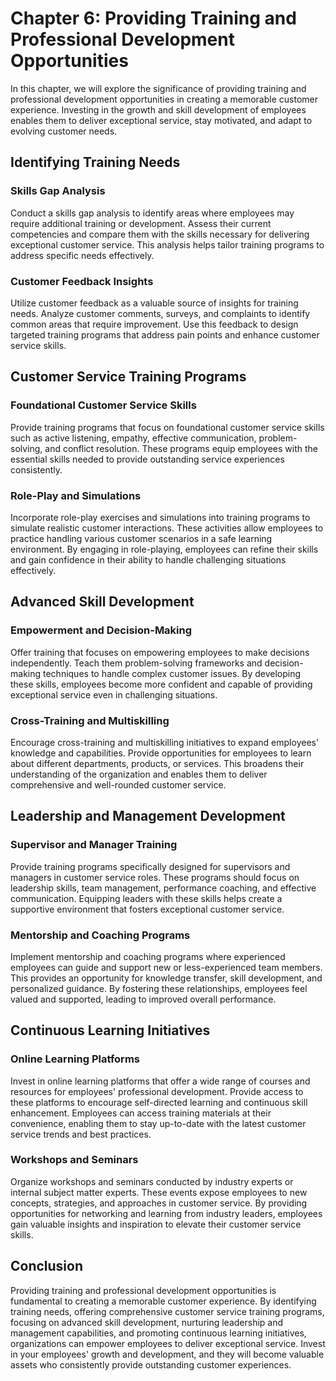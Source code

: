 Chapter 6: Providing Training and Professional Development Opportunities
========================================================================

In this chapter, we will explore the significance of providing training and professional development opportunities in creating a memorable customer experience. Investing in the growth and skill development of employees enables them to deliver exceptional service, stay motivated, and adapt to evolving customer needs.

Identifying Training Needs
--------------------------

### Skills Gap Analysis

Conduct a skills gap analysis to identify areas where employees may require additional training or development. Assess their current competencies and compare them with the skills necessary for delivering exceptional customer service. This analysis helps tailor training programs to address specific needs effectively.

### Customer Feedback Insights

Utilize customer feedback as a valuable source of insights for training needs. Analyze customer comments, surveys, and complaints to identify common areas that require improvement. Use this feedback to design targeted training programs that address pain points and enhance customer service skills.

Customer Service Training Programs
----------------------------------

### Foundational Customer Service Skills

Provide training programs that focus on foundational customer service skills such as active listening, empathy, effective communication, problem-solving, and conflict resolution. These programs equip employees with the essential skills needed to provide outstanding service experiences consistently.

### Role-Play and Simulations

Incorporate role-play exercises and simulations into training programs to simulate realistic customer interactions. These activities allow employees to practice handling various customer scenarios in a safe learning environment. By engaging in role-playing, employees can refine their skills and gain confidence in their ability to handle challenging situations effectively.

Advanced Skill Development
--------------------------

### Empowerment and Decision-Making

Offer training that focuses on empowering employees to make decisions independently. Teach them problem-solving frameworks and decision-making techniques to handle complex customer issues. By developing these skills, employees become more confident and capable of providing exceptional service even in challenging situations.

### Cross-Training and Multiskilling

Encourage cross-training and multiskilling initiatives to expand employees' knowledge and capabilities. Provide opportunities for employees to learn about different departments, products, or services. This broadens their understanding of the organization and enables them to deliver comprehensive and well-rounded customer service.

Leadership and Management Development
-------------------------------------

### Supervisor and Manager Training

Provide training programs specifically designed for supervisors and managers in customer service roles. These programs should focus on leadership skills, team management, performance coaching, and effective communication. Equipping leaders with these skills helps create a supportive environment that fosters exceptional customer service.

### Mentorship and Coaching Programs

Implement mentorship and coaching programs where experienced employees can guide and support new or less-experienced team members. This provides an opportunity for knowledge transfer, skill development, and personalized guidance. By fostering these relationships, employees feel valued and supported, leading to improved overall performance.

Continuous Learning Initiatives
-------------------------------

### Online Learning Platforms

Invest in online learning platforms that offer a wide range of courses and resources for employees' professional development. Provide access to these platforms to encourage self-directed learning and continuous skill enhancement. Employees can access training materials at their convenience, enabling them to stay up-to-date with the latest customer service trends and best practices.

### Workshops and Seminars

Organize workshops and seminars conducted by industry experts or internal subject matter experts. These events expose employees to new concepts, strategies, and approaches in customer service. By providing opportunities for networking and learning from industry leaders, employees gain valuable insights and inspiration to elevate their customer service skills.

Conclusion
----------

Providing training and professional development opportunities is fundamental to creating a memorable customer experience. By identifying training needs, offering comprehensive customer service training programs, focusing on advanced skill development, nurturing leadership and management capabilities, and promoting continuous learning initiatives, organizations can empower employees to deliver exceptional service. Invest in your employees' growth and development, and they will become valuable assets who consistently provide outstanding customer experiences.
